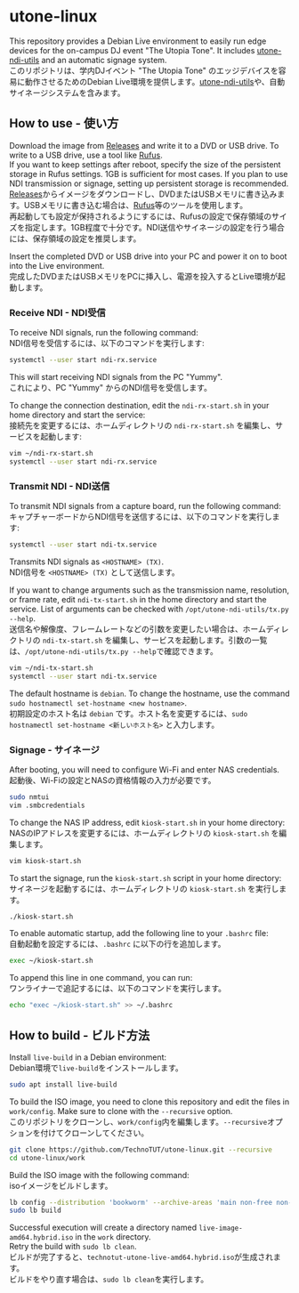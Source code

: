 # utone-linux
This repository provides a Debian Live environment to easily run edge devices for the on-campus DJ event "The Utopia Tone". It includes [utone-ndi-utils](https://github.com/TechnoTUT/utone-ndi-utils) and an automatic signage system.  
このリポジトリは、学内DJイベント "The Utopia Tone" のエッジデバイスを容易に動作させるためのDebian Live環境を提供します。[utone-ndi-utils](https://github.com/TechnoTUT/utone-ndi-utils)や、自動サイネージシステムを含みます。  

## How to use - 使い方
Download the image from [Releases](https://github.com/TechnoTUT/utone-linux/releases) and write it to a DVD or USB drive. To write to a USB drive, use a tool like [Rufus](https://rufus.ie/).  
If you want to keep settings after reboot, specify the size of the persistent storage in Rufus settings. 1GB is sufficient for most cases. If you plan to use NDI transmission or signage, setting up persistent storage is recommended.  
[Releases](https://github.com/TechnoTUT/utone-linux/releases)からイメージをダウンロードし、DVDまたはUSBメモリに書き込みます。USBメモリに書き込む場合は、[Rufus](https://rufus.ie/)等のツールを使用します。  
再起動しても設定が保持されるようにするには、Rufusの設定で保存領域のサイズを指定します。1GB程度で十分です。NDI送信やサイネージの設定を行う場合には、保存領域の設定を推奨します。

Insert the completed DVD or USB drive into your PC and power it on to boot into the Live environment.  
完成したDVDまたはUSBメモリをPCに挿入し、電源を投入するとLive環境が起動します。

### Receive NDI - NDI受信
To receive NDI signals, run the following command:  
NDI信号を受信するには、以下のコマンドを実行します:  
```bash
systemctl --user start ndi-rx.service
```
This will start receiving NDI signals from the PC "Yummy".  
これにより、PC "Yummy" からのNDI信号を受信します。  

To change the connection destination, edit the `ndi-rx-start.sh` in your home directory and start the service:  
接続先を変更するには、ホームディレクトリの `ndi-rx-start.sh` を編集し、サービスを起動します: 

```bash
vim ~/ndi-rx-start.sh
systemctl --user start ndi-rx.service
```

### Transmit NDI - NDI送信
To transmit NDI signals from a capture board, run the following command:  
キャプチャーボードからNDI信号を送信するには、以下のコマンドを実行します:  
```bash
systemctl --user start ndi-tx.service
```
Transmits NDI signals as `<HOSTNAME> (TX)`.  
NDI信号を `<HOSTNAME> (TX)` として送信します。

If you want to change arguments such as the transmission name, resolution, or frame rate, edit `ndi-tx-start.sh` in the home directory and start the service. List of arguments can be checked with `/opt/utone-ndi-utils/tx.py --help`.   
送信名や解像度、フレームレートなどの引数を変更したい場合は、ホームディレクトリの `ndi-tx-start.sh` を編集し、サービスを起動します。引数の一覧は、`/opt/utone-ndi-utils/tx.py --help`で確認できます。  
```bash
vim ~/ndi-tx-start.sh
systemctl --user start ndi-tx.service
```
The default hostname is `debian`. To change the hostname, use the command `sudo hostnamectl set-hostname <new hostname>`.  
初期設定のホスト名は `debian` です。ホスト名を変更するには、`sudo hostnamectl set-hostname <新しいホスト名>` と入力します。

### Signage - サイネージ
After booting, you will need to configure Wi-Fi and enter NAS credentials.  
起動後、Wi-Fiの設定とNASの資格情報の入力が必要です。  
```bash
sudo nmtui
vim .smbcredentials
```
To change the NAS IP address, edit `kiosk-start.sh` in your home directory:  
NASのIPアドレスを変更するには、ホームディレクトリの `kiosk-start.sh` を編集します。
```bash
vim kiosk-start.sh
```
To start the signage, run the `kiosk-start.sh` script in your home directory:  
サイネージを起動するには、ホームディレクトリの `kiosk-start.sh` を実行します。
```bash
./kiosk-start.sh
```
To enable automatic startup, add the following line to your `.bashrc` file:  
自動起動を設定するには、`.bashrc` に以下の行を追加します。
```bash
exec ~/kiosk-start.sh
```
To append this line in one command, you can run:  
ワンライナーで追記するには、以下のコマンドを実行します。
```bash
echo "exec ~/kiosk-start.sh" >> ~/.bashrc
```

## How to build - ビルド方法
Install `live-build` in a Debian environment:  
Debian環境で`live-build`をインストールします。
```bash
sudo apt install live-build
```
To build the ISO image, you need to clone this repository and edit the files in `work/config`. Make sure to clone with the `--recursive` option.  
このリポジトリをクローンし、`work/config`内を編集します。`--recursive`オプションを付けてクローンしてください。
```bash
git clone https://github.com/TechnoTUT/utone-linux.git --recursive
cd utone-linux/work
```
Build the ISO image with the following command:  
isoイメージをビルドします。
```bash
lb config --distribution 'bookworm' --archive-areas 'main non-free non-free-firmware contrib' --bootappend-live 'boot=live components splash persistence' --image-name 'technotut-utone-live'
sudo lb build
```
Successful execution will create a directory named `live-image-amd64.hybrid.iso` in the `work` directory.  
Retry the build with `sudo lb clean`.  
ビルドが完了すると、`technotut-utone-live-amd64.hybrid.iso`が生成されます。  
ビルドをやり直す場合は、`sudo lb clean`を実行します。
